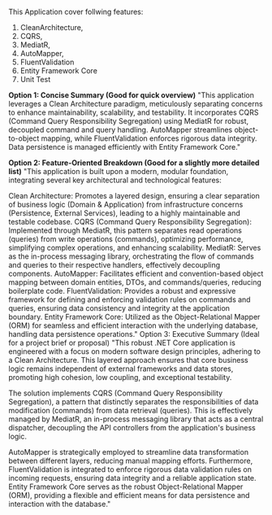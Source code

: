 This Application cover follwing features:

1. CleanArchitecture, 
2. CQRS, 
3. MediatR, 
4. AutoMapper, 
5. FluentValidation
6. Entity Framework Core
7. Unit Test

**Option 1: Concise Summary (Good for quick overview)**
"This application leverages a Clean Architecture paradigm, meticulously separating concerns to enhance maintainability, scalability, and testability. It incorporates CQRS (Command Query Responsibility Segregation) using MediatR for robust, decoupled command and query handling. AutoMapper streamlines object-to-object mapping, while FluentValidation enforces rigorous data integrity. Data persistence is managed efficiently with Entity Framework Core."

**Option 2: Feature-Oriented Breakdown (Good for a slightly more detailed list)**
"This application is built upon a modern, modular foundation, integrating several key architectural and technological features:

Clean Architecture: Promotes a layered design, ensuring a clear separation of business logic (Domain & Application) from infrastructure concerns (Persistence, External Services), leading to a highly maintainable and testable codebase.
CQRS (Command Query Responsibility Segregation): Implemented through MediatR, this pattern separates read operations (queries) from write operations (commands), optimizing performance, simplifying complex operations, and enhancing scalability.
MediatR: Serves as the in-process messaging library, orchestrating the flow of commands and queries to their respective handlers, effectively decoupling components.
AutoMapper: Facilitates efficient and convention-based object mapping between domain entities, DTOs, and commands/queries, reducing boilerplate code.
FluentValidation: Provides a robust and expressive framework for defining and enforcing validation rules on commands and queries, ensuring data consistency and integrity at the application boundary.
Entity Framework Core: Utilized as the Object-Relational Mapper (ORM) for seamless and efficient interaction with the underlying database, handling data persistence operations."
Option 3: Executive Summary (Ideal for a project brief or proposal)
"This robust .NET Core application is engineered with a focus on modern software design principles, adhering to a Clean Architecture. This layered approach ensures that core business logic remains independent of external frameworks and data stores, promoting high cohesion, low coupling, and exceptional testability.

The solution implements CQRS (Command Query Responsibility Segregation), a pattern that distinctly separates the responsibilities of data modification (commands) from data retrieval (queries). This is effectively managed by MediatR, an in-process messaging library that acts as a central dispatcher, decoupling the API controllers from the application's business logic.

AutoMapper is strategically employed to streamline data transformation between different layers, reducing manual mapping efforts. Furthermore, FluentValidation is integrated to enforce rigorous data validation rules on incoming requests, ensuring data integrity and a reliable application state. Entity Framework Core serves as the robust Object-Relational Mapper (ORM), providing a flexible and efficient means for data persistence and interaction with the database."
